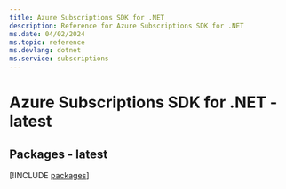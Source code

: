 ```yaml
---
title: Azure Subscriptions SDK for .NET
description: Reference for Azure Subscriptions SDK for .NET
ms.date: 04/02/2024
ms.topic: reference
ms.devlang: dotnet
ms.service: subscriptions
---
```

# Azure Subscriptions SDK for .NET - latest
## Packages - latest
[!INCLUDE [packages](subscriptions-index.md)]